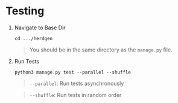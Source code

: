 # Testing

1. Navigate to Base Dir

    ```
    cd .../herdgen
    ```

    > You should be in the same directory as the `manage.py` file.

2. Run Tests

    ```
    python3 manage.py test --parallel --shuffle
    ```

    > `--parallel`: Run tests asynchronously

    > `--shuffle`: Run tests in random order
